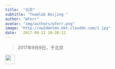 ```yaml
---
title:  "北京"
subtitle: "Teamlab Beijing "
author: "Wferr"
avatar: "img/authors/wferr.png"
image: "http://ow2dmnlmn.bkt.clouddn.com/1.jpg"
date:   2017-09-12 10:30:12
---
```


<blockquote class="blockquote-center">2017年9月9日，于北京</blockquote>

<img src="http://ow2dmnlmn.bkt.clouddn.com/8.jpg" width="30" height="30" /> 
<!-- <img src="http://ow2dmnlmn.bkt.clouddn.com/2.jpg"  /> 
<img src="http://ow2dmnlmn.bkt.clouddn.com/3.jpg"  /> 
<img src="http://ow2dmnlmn.bkt.clouddn.com/4.jpg"  /> 
<img src="http://ow2dmnlmn.bkt.clouddn.com/6.jpg"  /> 
<img src="http://ow2dmnlmn.bkt.clouddn.com/7.jpg"  /> 
<img src="http://ow2dmnlmn.bkt.clouddn.com/1.jpg"  /> 
 -->